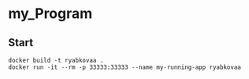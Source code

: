 
# my_Program
## Start

```
docker build -t ryabkovaa .
docker run -it --rm -p 33333:33333 --name my-running-app ryabkovaa
```
